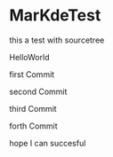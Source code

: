 # MarKdeTest
this a test with sourcetree


HelloWorld


first Commit

second Commit

third Commit

forth Commit

hope I can succesful
